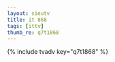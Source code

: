 ```yaml
--- 
layout: sieutv
title: it 868
tags: [ittv]
thumb_re: q7t1868
---
```

{% include tvadv key="q7t1868" %} 

